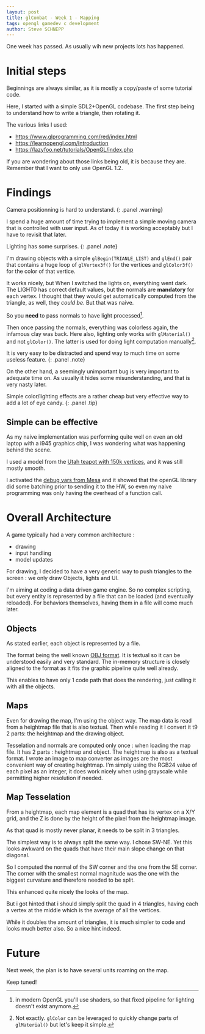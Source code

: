 ```yaml
---
layout: post
title: glCombat - Week 1 - Mapping
tags: opengl gamedev c development
author: Steve SCHNEPP
---
```


One week has passed. As usually wih new projects lots has happened.

# Initial steps

Beginnings are always similar, as it is mostly a copy/paste of some tutorial
code.

Here, I started with a simple SDL2+OpenGL codebase. The first step being to
understand how to write a triangle, then rotating it.

The various links I used:

* https://www.glprogramming.com/red/index.html
* https://learnopengl.com/Introduction
* https://lazyfoo.net/tutorials/OpenGL/index.php

If you are wondering about those links being old, it is because they are.
Remember that I want to only use OpenGL 1.2.

# Findings

Camera positionning is hard to understand.
{: .panel .warning}

I spend a huge amount of time trying to implement a simple moving camera
that is controlled with user input. As of today it is working acceptably but
I have to revisit that later.

Lighting has some surprises.
{: .panel .note}

I'm drawing objects with a simple `glBegin(TRIANLE_LIST)` and `glEnd()` pair
that contains a huge loop of `glVertex3f()` for the vertices and
`glColor3f()` for the color of that vertice.

It works nicely, but When I switched the lights on, everything went dark.
The LIGHT0 has correct default values, but the normals are **mandatory** for
each vertex. I thought that they would get automatically computed from the
triangle, as well, they *could be*. But that was naive.

So you **need** to pass normals to have light processed[^1].

[^1]: in modern OpenGL you'll use shaders, so that fixed pipeline for
      lighting doesn't exist anymore.

Then once passing the normals, everything was colorless again, the infamous
clay was back. Here also, lighting only works with `glMaterial()` and not
`glColor()`. The latter is used for doing light computation manually[^2].

[^2]: Not exactly. `glColor` can be leveraged to quickly change parts of
      `glMaterial()` but let's keep it simple.

It is very easy to be distracted and spend way to much time on some useless
feature.
{: .panel .note}

On the other hand, a seemingly unimportant bug is very important to adequate
time on. As usually it hides some misunderstanding, and that is very nasty
later.

Simple color/lighting effects are a rather cheap but very effective way to add a lot of eye candy.
{: .panel .tip}

## Simple can be effective

As my naive implementation was performing quite well on even an old laptop
with a i945 graphics chip, I was wondering what was happening behind the
scene.

I used a model from the [Utah teapot with 150k
vertices](https://users.cs.utah.edu/~dejohnso/models/teapot.html), and it
was still mostly smooth.

I activated the [debug vars from Mesa](https://docs.mesa3d.org/envvars.html) and it showed that the openGL library
did some batching prior to sending it to the HW, so even my naive
programming was only having the overhead of a function call.

# Overall Architecture

A game typically had a very common architecture :
* drawing
* input handling
* model updates

For drawing, I decided to have a very generic way to push triangles to the
screen : we only draw Objects, lights and UI.

I'm aiming at coding a data driven game engine. So no complex scripting, but
every entity is represented by a file that can be loaded (and eventually
reloaded). For behaviors themselves, having them in a file will come much
later.

## Objects

As stated earlier, each object is represented by a file.

The format being the well known [OBJ
format](https://en.m.wikipedia.org/wiki/Wavefront_.obj_file).  It is textual
so it can be understood easily and very standard. The in-memory structure is
closely aligned to the format as it fits the graphic pipeline quite well
already.

This enables to have only 1 code path that does the rendering, just calling
it with all the objects.

## Maps

Even for drawing the map, I'm using the object way. The map data is read
from a heightmap file that is also textual. Then while reading it I convert
it t9 2 parts: the heightmap and the drawing object.

Tesselation and normals are computed only once : when loading the map file.
It has 2 parts : heightmap and object. The heightmap is also as a textual
format. I wrote an image to map converter as images are the most convenient
way of creating heightmap. I'm simply using the RGB24 value of each pixel as
an integer, it does work nicely when using grayscale while permitting higher
resolution if needed.

## Map Tesselation

From a heightmap, each map element is a quad that has its vertex on a X/Y grid, and the Z is done by the height of the pixel from the heightmap image.

As that quad is mostly never planar, it needs to be split in 3 triangles.

The simplest way is to always split the same way. I chose SW-NE. Yet this looks awkward on the quads that have their main slope change on that diagonal.

So I computed the normal of the SW corner and the one from the SE corner. The corner with the smallest normal magnitude was the one with the biggest curvature and therefore needed to be split.

This enhanced quite nicely the looks of the map.

But i got hinted that i should simply split the quad in 4 triangles, having each a vertex at the middle which is the average of all the vertices.

While it doubles the amount of triangles, it is much simpler to code and looks much better also. So a nice hint indeed.

# Future

Next week, the plan is to have several units roaming on the map.

Keep tuned!
